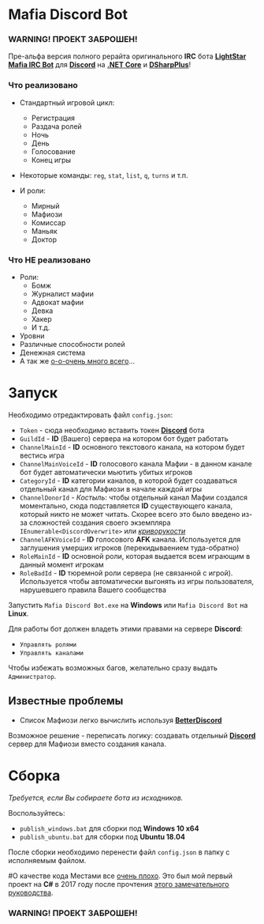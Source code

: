 # Mafia Discord Bot

### **WARNING! ПРОЕКТ ЗАБРОШЕН!**

Пре-альфа версия полного рерайта оригинального **IRC** бота **[LightStar Mafia IRC Bot][OriginalBot]** для **[Discord]** на **[.NET Core]** и **[DSharpPlus]**!

### Что реализовано
- Стандартный игровой цикл:
	- Регистрация
	- Раздача ролей
	- Ночь
	- День
	- Голосование
	- Конец игры

- Некоторые команды: `reg`, `stat`, `list`, `q`, `turns` и т.п.

- И роли:
	- Мирный
	- Мафиози
	- Комиссар
	- Маньяк
	- Доктор

### Что НЕ реализовано
- Роли:
	- Бомж
	- Журналист мафии
	- Адвокат мафии
	- Девка
	- Хакер
	- И т.д.
- Уровни
- Различные способности ролей
- Денежная система
- А так же [о-о-очень много всего][OriginalBot]...

# Запуск

Необходимо отредактировать файл `config.json`:
- `Token` - сюда необходимо вставить токен **[Discord]** бота
- `GuildId` - **ID** (Вашего) сервера на котором бот будет работать
- `ChannelMainId` - **ID** основного текстового канала, на котором будет вестись игра
- `ChannelMainVoiceId` - **ID** голосового канала Мафии - в данном канале бот будет автоматически мьютить убитых игроков
- `CategoryId` - **ID** категории каналов, в которой будет создаваться отдельный канал для Мафиози в начале каждой игры
- `ChannelDonorId` - *Костыль*: чтобы отдельный канал Мафии создался моментально, сюда подставляется **ID** существующего канала, который никто не может читать. Скорее всего это было введено из-за сложностей создания своего экземпляра `IEnumerable<DiscordOverwrite>` или *[криворукости][Ploho]*
- `ChannelAFKVoiceId` - **ID** голосового **AFK** канала. Используется для заглушения умерших игроков (перекидываением туда-обратно)
- `RoleMainId` - **ID** основной роли, которая выдается всем играющим в данный момент игрокам
- `RoleBadId` - **ID** тюремной роли сервера (не связанной с игрой). Используется чтобы автоматически выгонять из игры пользователя, нарушевшего правила Вашего сообщества

Запустить `Mafia Discord Bot.exe` на **Windows** или `Mafia Discord Bot` на **Linux**.

Для работы бот должен владеть этими правами на сервере **Discord**:
- `Управлять ролями`
- `Управлять каналами`

Чтобы избежать возможных багов, желательно сразу выдать `Администратор`.

## Известные проблемы

- Список Мафиози легко вычислить используя **[BetterDiscord][Hack]**

Возможное решение - переписать логику: создавать отдельный **[Discord]** сервер для Мафиози вместо создания канала.

# Сборка

*Требуется, если Вы собираете бота из исходников.*

Воспользуйтесь:
- `publish_windows.bat` для сборки под **Windows 10 x64**
- `publish_ubuntu.bat` для сборки под **Ubuntu 18.04**

После сборки необходимо перенести файл `config.json` в папку с исполняемым файлом.

#О качестве кода
Местами все [очень плохо][Ploho]. 
Это был мой первый проект на **C#** в 2017 году после прочтения [этого замечательного руководства][Metanit].

### **WARNING! ПРОЕКТ ЗАБРОШЕН!**

[.NET Core]: https://ru.wikipedia.org/wiki/.NET_Core
[DSharpPlus]: https://github.com/DSharpPlus/DSharpPlus
[OriginalBot]: http://letmegooglethat.com/?q=lightstar+mafia+irc+bot+%D1%81%D0%BA%D0%B0%D1%87%D0%B0%D1%82%D1%8C
[Discord]: https://discordapp.com/
[Ploho]: http://lurkmore.to/%D0%91%D1%8B%D0%B4%D0%BB%D0%BE%D0%BA%D0%BE%D0%B4%D0%B5%D1%80
[Metanit]: https://metanit.com/sharp/tutorial/
[Hack]: https://github.com/mwittrien/BetterDiscordAddons/tree/master/Plugins/ShowHiddenChannels

